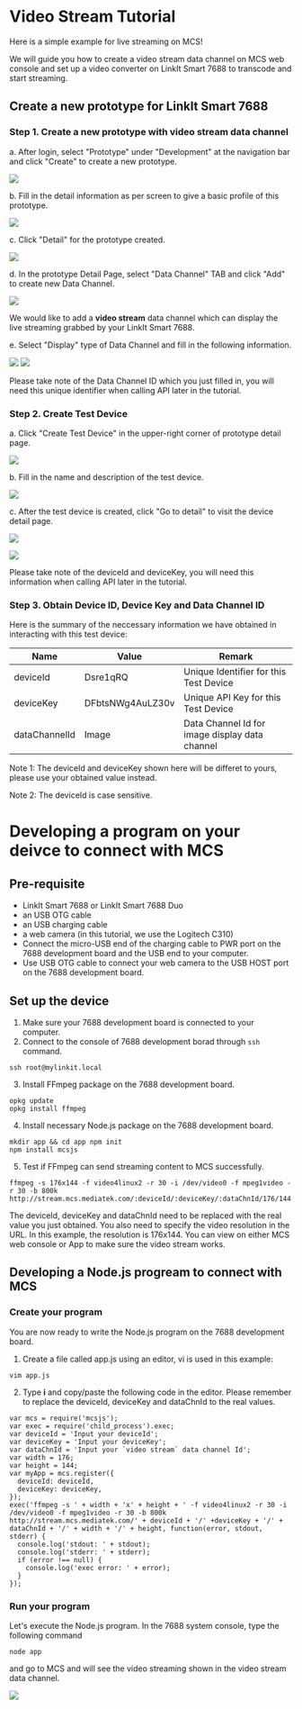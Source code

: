 # Video Stream Tutorial 

Here is a simple example for live streaming on MCS! 

We will guide you how to create a video stream data channel on MCS web console and set up a video converter on LinkIt Smart 7688 to transcode and start streaming.

## Create a new prototype for LinkIt Smart 7688

### Step 1. Create a new prototype with video stream data channel 

a. After login, select "Prototype" under "Development" at the navigation bar and click "Create" to create a new prototype. 

![](../images/Linkit_ONE/img_linkitone_02.png)

b. Fill in the detail information as per screen to give a basic profile of this prototype.

![](../images/7688/img_7688_03.png)

c. Click "Detail" for the prototype created.

![](../images/7688/img_7688_04.png)

d. In the prototype Detail Page, select "Data Channel" TAB and click "Add" to create new Data Channel.

![](../images/7688/img_7688_05.png)

We would like to add a **video stream** data channel which can display the live streaming grabbed by your LinkIt Smart 7688. 

e. Select "Display" type of Data Channel and fill in the following information.

![](../images/Linkit_ONE/img_linkitone_06.png)
![](../images/7688/img_7688_51.png)

Please take note of the Data Channel ID which you just filled in, you will need this unique identifier when calling API later in the tutorial.

### Step 2. Create Test Device

a. Click "Create Test Device" in the upper-right corner of prototype detail page. 

![](../images/7688/img_7688_52.png)

b. Fill in the name and description of the test device. 

![](../images/7688/img_7688_53.png)

c. After the test device is created, click "Go to detail" to visit the device detail page. 

![](../images/Linkit_ONE/img_linkitone_13.png)

![](../images/7688/img_7688_54.png)

Please take note of the deviceId and deviceKey, you will need this information when calling API later in the tutorial.

### Step 3. Obtain Device ID, Device Key and Data Channel ID

Here is the summary of the neccessary information we have obtained in interacting with this test device:

| Name | Value | Remark |
| --- | --- | --- |
| deviceId | Dsre1qRQ | Unique Identifier for this Test Device |
| deviceKey | DFbtsNWg4AuLZ30v  | Unique API Key for this Test Device |
| dataChannelId | Image | Data Channel Id for image display data channel|

Note 1: The deviceId and deviceKey shown here will be differet to yours, please use your obtained value instead.

Note 2: The deviceId is case sensitive.


# Developing a program on your deivce to connect with MCS

## Pre-requisite

* LinkIt Smart 7688 or LinkIt Smart 7688 Duo
* an USB OTG cable
* an USB charging cable
* a web camera (in this tutorial, we use the Logitech C310)
* Connect the micro-USB end of the charging cable to PWR port on the 7688 development board and the USB end to your computer.
* Use USB OTG cable to connect your web camera to the USB HOST port on the 7688 development board.

	
## Set up the device

1. Make sure your 7688 development board is connected to your computer.
2. Connect to the console of 7688 development borad through `ssh` command. 

```
ssh root@mylinkit.local
```
	 
3. Install FFmpeg package on the 7688 development board.

```
opkg update
opkg install ffmpeg
```
	
4. Install necessary Node.js package on the 7688 development board. 

```
mkdir app && cd app npm init
npm install mcsjs
```

5. Test if FFmpeg can send streaming content to MCS successfully.
 
```
ffmpeg -s 176x144 -f video4linux2 -r 30 -i /dev/video0 -f mpeg1video -r 30 -b 800k http://stream.mcs.mediatek.com/:deviceId/:deviceKey/:dataChnId/176/144
```
The deviceId, deviceKey and dataChnId need to be replaced with the real value you just obtained. You also need to specify the video resolution in the URL. In this example, the resolution is 176x144.
You can view on either MCS web console or App to make sure the video stream works. 
	
## Developing a Node.js progream to connect with MCS

### Create your program

You are now ready to write the Node.js program on the 7688 development board.

1. Create a file called app.js using an editor, vi is used in this example:

```
vim app.js
```

2. Type **i** and copy/paste the following code in the editor. Please remember to replace the deviceId, deviceKey and dataChnId to the real values. 

```
var mcs = require('mcsjs');
var exec = require('child_process').exec;
var deviceId = 'Input your deviceId';
var deviceKey = 'Input your deviceKey';
var dataChnId = 'Input your `video stream` data channel Id';
var width = 176;
var height = 144;
var myApp = mcs.register({
  deviceId: deviceId,
  deviceKey: deviceKey,
});
exec('ffmpeg -s ' + width + 'x' + height + ' -f video4linux2 -r 30 -i /dev/video0 -f mpeg1video -r 30 -b 800k http://stream.mcs.mediatek.com/' + deviceId + '/' +deviceKey + '/' + dataChnId + '/' + width + '/' + height, function(error, stdout, stderr) {
  console.log('stdout: ' + stdout);
  console.log('stderr: ' + stderr);
  if (error !== null) {
    console.log('exec error: ' + error);
  }
});
```

### Run your program

Let's execute the Node.js program. In the 7688 system console, type the following command

```
node app
```

and go to MCS and will see the video streaming shown in the video stream data channel. 

![](../images/7688/img_7688_55.png)